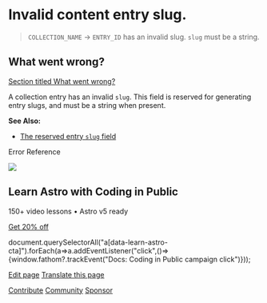 Invalid content entry slug.
===========================

> `COLLECTION_NAME` → `ENTRY_ID` has an invalid slug. `slug` must be a string.

What went wrong?
----------------

[Section titled What went wrong?](#what-went-wrong)

A collection entry has an invalid `slug`. This field is reserved for generating entry slugs, and must be a string when present.

**See Also:**

*   [The reserved entry `slug` field](/en/guides/content-collections/)

Error Reference

![](/_astro/CodingInPublic.DpaYu7Qd_5sx41.webp)

Learn Astro with **Coding in Public**
-------------------------------------

150+ video lessons • Astro v5 ready

[Get 20% off](https://learnastro.dev?code=ASTRO_PROMO)

document.querySelectorAll("a\[data-learn-astro-cta\]").forEach(a=>a.addEventListener("click",()=>{window.fathom?.trackEvent("Docs: Coding in Public campaign click")}));

[Edit page](https://github.com/withastro/astro/blob/main/packages/astro/src/core/errors/errors-data.ts) [Translate this page](https://contribute.docs.astro.build/guides/i18n/)

[Contribute](/en/contribute/) [Community](https://astro.build/chat) [Sponsor](https://opencollective.com/astrodotbuild)

